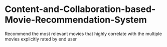 # Content-and-Collaboration-based-Movie-Recommendation-System
Recommend the most relevant movies that highly correlate with the multiple movies explicitly rated by end user
